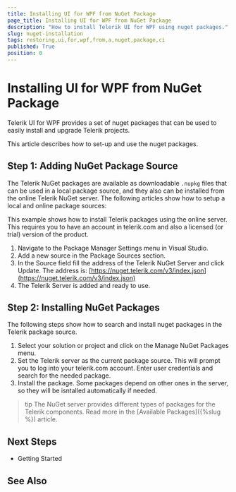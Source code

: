 ```yaml
---
title: Installing UI for WPF from NuGet Package
page_title: Installing UI for WPF from NuGet Package
description: "How to install Telerik UI for WPF using nuget packages."
slug: nuget-installation
tags: restoring,ui,for,wpf,from,a,nuget,package,ci
published: True
position: 0
---
```


# Installing UI for WPF from NuGet Package

Telerik UI for WPF provides a set of nuget packages that can be used to easily install and upgrade Telerik projects.

This article describes how to set-up and use the nuget packages.

## Step 1: Adding NuGet Package Source 

The Telerik NuGet packages are available as downloadable `.nupkg` files that can be used in a local package source, and they also can be installed from the online Telerik NuGet server. The following articles show how to setup a  local and online package sources:

This example shows how to install Telerik packages using the online server. This requires you to have an account in telerik.com and also a licensed (or trial) version of the product.

1. Navigate to the Package Manager Settings menu in Visual Studio.
1. Add a new source in the Package Sources section.
1. In the Source field fill the address of the Telerik NuGet Server and click Update. The address is: [https://nuget.telerik.com/v3/index.json](https://nuget.telerik.com/v3/index.json)
1. The Telerik Server is added and ready to use.

## Step 2: Installing NuGet Packages

The following steps show how to search and install nuget packages in the Telerik package source.

1. Select your solution or project and click on the Manage NuGet Packages menu.
1. Set the Telerik server as the current package source. This will prompt you to log into your telerik.com account. Enter user credentials and search for the needed package.
1. Install the package. Some packages depend on other ones in the server, so they will be isntalled automatically if needed.

>tip The NuGet server provides different types of packages for the Telerik components. Read more in the [Available Packages]({%slug %}) article.

## Next Steps

* Getting Started


## See Also



